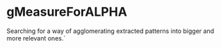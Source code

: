 # gMeasureForALPHA

Searching for a way of agglomerating extracted patterns into bigger and more relevant ones.`
